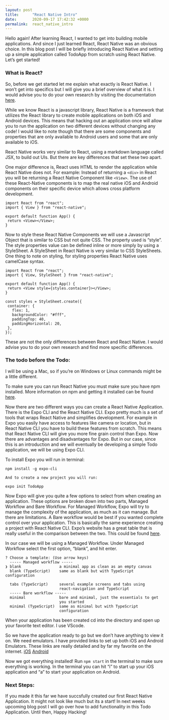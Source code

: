 ```yaml
---
layout: post
title:      "React Native Intro"
date:       2020-09-17 17:42:32 +0000
permalink:  react_native_intro
---
```



Hello again! After learning React, I wanted to get into building mobile applications. And since I just learned React, React Native was an obvious choice. In this blog post I will be briefly introducing React Native and setting up a simple application called TodoApp from scratch using React Native. Let’s get started! 

### What is React? 

So, before we get started let me explain what exactly is React Native. I won’t get into specifics but I will give you a brief overview of what it is. I would advise you to do your own research by visiting the documentation [here](https://reactnative.dev/).

While we know React is a javascript library, React Native is a framework that utilizes the React library to create mobile applications on both iOS and Android devices. This means that hacking out an application once will allow you to run the application on two different devices without changing any code! I would like to note though that there are some components and properties that are only available to Android users and some that are only available to iOS. 

React Native works very similar to React, using a markdown language called JSX, to build out UIs. But there are key differences that set these two apart. 

One major difference is, React uses  HTML to render the application while React Native does not. For example: Instead of returning a `<div>` in React you will be returning a React Native Component like `<View>`. The use of these React-Native components is to map the real native iOS and Android components on their specific device which allows cross platform development. 

```
import React from "react";
import { View } from "react-native";
 
export default function App() {
 return <View></View>;
}
```


Now to style these React Native Components we will use a Javascript Object that is similar to CSS but not quite CSS. The property used is “style”. The style properties value can be defined inline or more simply by using a StyleSheet. A StyleSheet in React Native is very similar to CSS StyleSheets. One thing to note on styling, for styling properties React Native uses camelCase syntax. 

```
import React from "react";
import { View, StyleSheet } from "react-native";
 
export default function App() {
 return <View style={styles.container}></View>;
}
 
const styles = StyleSheet.create({
 container: {
   flex: 1,
   backgroundColor: "#fff",
   paddingTop: 40,
   paddingHorizontal: 20,
 },
});
```

These are not the only differences between React and React Native. I would advise you to do your own research and find more specific differences. 

### The todo before the Todo:

I will be using a Mac, so if you’re on Windows or Linux commands might be a little different. 

To make sure you can run React Native you must make sure you have npm installed. More information on npm and getting it installed can be found [here](https://docs.npmjs.com/downloading-and-installing-node-js-and-npm).

Now there are two different ways you can create a React Native Application. There is the Expo CLI and the React Native CLI. Expo pretty much is a set of tools that wraps React Native and simplifies development. For example in Expo you easily have access to features like camera or location, but in React Native CLI you have to build these features from scratch. This means that React Native CLI will give you more fine grain control than Expo. Now there are advantages and disadvantages for Expo. But in our case, since this is an introduction and we will eventually be developing a simple Todo application, we will be using Expo CLI. 

To install Expo you will run in terminal: 

```
npm install -g expo-cli

And to create a new project you will run: 

expo init TodoApp
```
 

Now Expo will give you quite a few options to select from when creating an application. These options are broken down into two parts, Managed Workflow and Bare Workflow. For Managed Workflow, Expo will try to manage the complexity of the application, as much as it can manage. But there are limitations. A Bare workflow would be best if you wanted complete control over your application. This is basically the same experience creating a project with React Native CLI. Expo’s website has a great table that is really useful in the comparison between the two. This could be found [here](https://docs.expo.io/introduction/managed-vs-bare/).

In our case we will be using a Managed Workflow. Under Managed Workflow select the first option, “blank”, and hit enter. 

```
? Choose a template: (Use arrow keys)
  ----- Managed workflow -----
❯ blank                 a minimal app as clean as an empty canvas 
  blank (TypeScript)    same as blank but with TypeScript configuration
 
  tabs (TypeScript)     several example screens and tabs using
                        react-navigation and TypeScript 
  ----- Bare workflow -----
  minimal               bare and minimal, just the essentials to get
                        you started 
  minimal (TypeScript)  same as minimal but with TypeScript
                        configuration 
```


When your application has been created cd into the directory and open up your favorite text editor. I use VScode.

So we have the application ready to go but we don’t have anything to view it on. We need emulators. I have provided links to set up both iOS and Android Emulators. These links are really detailed and by far my favorite on the internet. 
[iOS](https://medium.com/@randerson112358/setup-react-native-environment-for-ios-97bf7faadf77)
[Android](https://medium.com/@Charles_Stover/create-a-react-native-app-on-an-android-emulator-1c0d94f288ae)

Now we got everything installed! Run `npm start` in the terminal to make sure everything is working. In the terminal you can hit “i” to start up your iOS application and “a” to start your application on Android. 


### Next Steps: 

If you made it this far we have succsfully created our first React Native Application. It might not look like much but its a start! In next weeks upcoming blog post I will go over how to add functionality in this Todo Application. Until then, Happy Hacking! 




